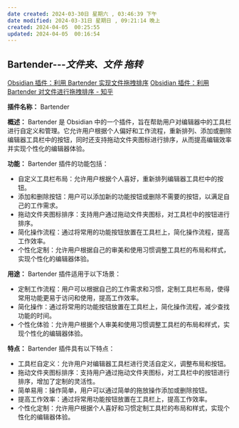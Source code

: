 ```yaml
---
date created: 2024-03-30日 星期六 , 03:46:39 下午
date modified: 2024-03-31日 星期日 , 09:21:14 晚上
created: 2024-04-05  00:25:55
updated: 2024-04-05  00:16:54
---
```

## Bartender---*文件夹、文件 拖转*

[Obsidian 插件：利用 Bartender 实现文件拖拽排序](https://pkmer.cn/Pkmer-Docs/10-obsidian/obsidian%E7%A4%BE%E5%8C%BA%E6%8F%92%E4%BB%B6/bartender/)
[Obsidian 插件：利用 Bartender 对文件进行拖拽排序 - 知乎](https://zhuanlan.zhihu.com/p/665590120)

**插件名称：** Bartender

**概述：** Bartender 是 Obsidian 中的一个插件，旨在帮助用户对编辑器中的工具栏进行自定义和管理。它允许用户根据个人偏好和工作流程，重新排列、添加或删除编辑器工具栏中的按钮，同时还支持拖动文件夹图标进行排序，从而提高编辑效率并实现个性化的编辑器体验。

**功能：** Bartender 插件的功能包括：
- 自定义工具栏布局：允许用户根据个人喜好，重新排列编辑器工具栏中的按钮。
- 添加和删除按钮：用户可以添加新的功能按钮或删除不需要的按钮，以满足自己的工作需求。
- 拖动文件夹图标排序：支持用户通过拖动文件夹图标，对工具栏中的按钮进行排序。
- 简化操作流程：通过将常用的功能按钮放置在工具栏上，简化操作流程，提高工作效率。
- 个性化定制：允许用户根据自己的审美和使用习惯调整工具栏的布局和样式，实现个性化的编辑器体验。

**用途：** Bartender 插件适用于以下场景：
- 定制工作流程：用户可以根据自己的工作需求和习惯，定制工具栏布局，使得常用功能更易于访问和使用，提高工作效率。
- 简化操作：通过将常用的功能按钮放置在工具栏上，简化操作流程，减少查找功能的时间。
- 个性化体验：允许用户根据个人审美和使用习惯调整工具栏的布局和样式，实现个性化的编辑器体验。

**特点：** Bartender 插件具有以下特点：
- 工具栏自定义：允许用户对编辑器工具栏进行灵活自定义，调整布局和按钮。
- 拖动文件夹图标排序：支持用户通过拖动文件夹图标，对工具栏中的按钮进行排序，增加了定制的灵活性。
- 简单易用：操作简单，用户可以通过简单的拖放操作添加或删除按钮。
- 提高工作效率：通过将常用功能按钮放置在工具栏上，提高工作效率。
- 个性化定制：允许用户根据个人喜好和习惯定制工具栏的布局和样式，实现个性化的编辑器体验。